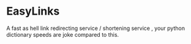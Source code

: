 # EasyLinks
A fast as hell link redirecting service / shortening service , your python dictionary speeds are joke compared to this.
